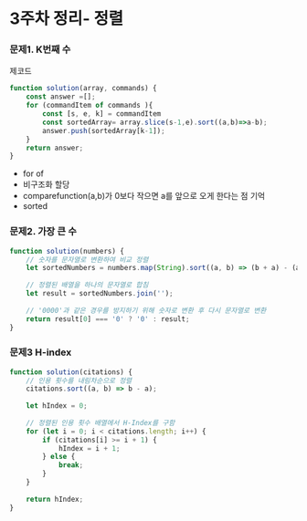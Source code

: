 # 3주차 정리- 정렬 
### 문제1. K번째 수 
제코드
```js
function solution(array, commands) {
    const answer =[];
    for (commandItem of commands ){
        const [s, e, k] = commandItem
        const sortedArray= array.slice(s-1,e).sort((a,b)=>a-b);
        answer.push(sortedArray[k-1]);
    }
    return answer;
}
```

- for of 
- 비구조화 할당 
- comparefunction(a,b)가 0보다 작으면 a를 앞으로 오게 한다는 점 기억
- sorted


### 문제2. 가장 큰 수 

```js
function solution(numbers) {
    // 숫자를 문자열로 변환하여 비교 정렬
    let sortedNumbers = numbers.map(String).sort((a, b) => (b + a) - (a + b));
    
    // 정렬된 배열을 하나의 문자열로 합침
    let result = sortedNumbers.join('');
    
    // '0000'과 같은 경우를 방지하기 위해 숫자로 변환 후 다시 문자열로 변환
    return result[0] === '0' ? '0' : result;
}

```

### 문제3 H-index

```js
function solution(citations) {
    // 인용 횟수를 내림차순으로 정렬
    citations.sort((a, b) => b - a);
    
    let hIndex = 0;
    
    // 정렬된 인용 횟수 배열에서 H-Index를 구함
    for (let i = 0; i < citations.length; i++) {
        if (citations[i] >= i + 1) {
            hIndex = i + 1;
        } else {
            break;
        }
    }
    
    return hIndex;
}

```